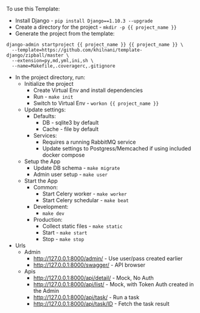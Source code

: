 
To use this Template:

- Install Django - `pip install Django==1.10.3 --upgrade`
- Create a directory for the project - `mkdir -p {{ project_name }}`
- Generate the project from the template:
```
django-admin startproject {{ project_name }} {{ project_name }} \
  --template=https://github.com/khilnani/template-django/zipball/master \
  --extension=py,md,yml,ini,sh \
  --name=Makefile,.coveragerc,.gitignore
```
- In the project directory, run:
  - Initialize the project
    - Create Virtual Env and install dependencies
    - Run - `make init`
    - Switch to Virtual Env - `workon {{ project_name }}`
  - Update settings:
    - Defaults:
      - DB - sqlite3 by default
      - Cache - file by default
    - Services:
      - Requires a running RabbitMQ service
      - Update settings to Postgress/Memcached if using included docker compose
  - Setup the App
    - Update DB schema - `make migrate`
    - Admin user setup - `make user`
  - Start the App
    - Common:
      - Start Celery worker - `make worker`
      - Start Celery schedular - `make beat`
    - Development:
      - `make dev`
    - Production:
      - Collect static files - `make static`
      - Start - `make start`
      - Stop - `make stop`
- Urls
  - Admin
    - http://127.0.0.1:8000/admin/ - Use user/pass created earlier
    - http://127.0.0.1:8000/swagger/ - API browser
  - Apis
    - http://127.0.0.1:8000/api/detail/ - Mock, No Auth
    - http://127.0.0.1:8000/api/list/ - Mock, with Token Auth created in the Admin
    - http://127.0.0.1:8000/api/task/ - Run a task
    - http://127.0.0.1:8000/api/task/ID - Fetch the task result
